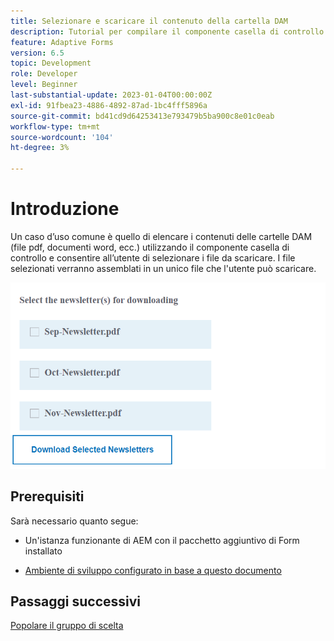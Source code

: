 ```yaml
---
title: Selezionare e scaricare il contenuto della cartella DAM
description: Tutorial per compilare il componente casella di controllo con il contenuto della cartella DAM e consentire all’utente di scaricare il contenuto selezionato.
feature: Adaptive Forms
version: 6.5
topic: Development
role: Developer
level: Beginner
last-substantial-update: 2023-01-04T00:00:00Z
exl-id: 91fbea23-4886-4892-87ad-1bc4fff5896a
source-git-commit: bd41cd9d64253413e793479b5ba900c8e01c0eab
workflow-type: tm+mt
source-wordcount: '104'
ht-degree: 3%

---
```


# Introduzione

Un caso d’uso comune è quello di elencare i contenuti delle cartelle DAM (file pdf, documenti word, ecc.) utilizzando il componente casella di controllo e consentire all’utente di selezionare i file da scaricare. I file selezionati verranno assemblati in un unico file che l&#39;utente può scaricare.

![caso d&#39;uso](assets/newsletters-download1.png)

## Prerequisiti

Sarà necessario quanto segue:

* Un&#39;istanza funzionante di AEM con il pacchetto aggiuntivo di Form installato

* [Ambiente di sviluppo configurato in base a questo documento](https://experienceleague.adobe.com/docs/experience-manager-learn/forms/creating-your-first-osgi-bundle/create-your-first-osgi-bundle.html)

## Passaggi successivi

[Popolare il gruppo di scelta](./populating-choice-group-with-dam-folder-content.md)
